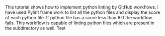 This tutorial shows how to implement python linting by GitHub workflows. I have used Pylint frame work to lint all the python files and display the score of each python file. If python file has a score less than 6.0 the workflow fails. This workflow is capable of linting python files which are present in the subdirectory as well. 
Test

